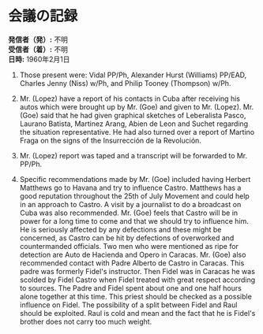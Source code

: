 # 会議の記録

**発信者（発）:** 不明  
**受信者（着）:** 不明  
**日時:** 1960年2月1日

1. Those present were: Vidal PP/Ph, Alexander Hurst (Williams) PP/EAD, Charles Jenny (Niss) w/Ph, and Philip Tooney (Thompson) w/Ph.

2. Mr. (Lopez) have a report of his contacts in Cuba after receiving his autos which were brought up by Mr. (Goe) and given to Mr. (Lopez). Mr. (Goe) said that he had given graphical sketches of Leberalista Pasco, Laurano Batista, Martinez Arang, Abien de Leon and Suchet regarding the situation representative. He had also turned over a report of Martino Fraga on the signs of the Insurrección de la Revolución.

3. Mr. (Lopez) report was taped and a transcript will be forwarded to Mr. PP/Ph.

4. Specific recommendations made by Mr. (Goe) included having Herbert Matthews go to Havana and try to influence Castro. Matthews has a good reputation throughout the 25th of July Movement and could help in an approach to Castro. A visit by a journalist to do a broadcast on Cuba was also recommended. Mr. (Goe) feels that Castro will be in power for a long time to come and that we should try to influence him. He is seriously affected by any defections and these might be concerned, as Castro can be hit by defections of overworked and countermanded officials. Two men who were mentioned as ripe for detection are Auto de Hacienda and Opero in Caracas. Mr. (Goe) also recommended contact with Padre Alberto de Castro in Caracas. This padre was formerly Fidel's instructor. Then Fidel was in Caracas he was scolded by Fidel Castro when Fidel treated with great respect according to sources. The Padre and Fidel spent about one and one half hours alone together at this time. This priest should be checked as a possible influence on Fidel. The possibility of a split between Fidel and Raul should be exploited. Raul is cold and mean and the fact that he is Fidel's brother does not carry too much weight.